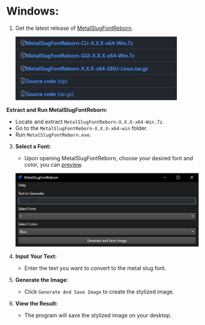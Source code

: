 # **Windows:**

1. Get the latest release of [MetalSlugFontReborn](https://github.com/VermeilChan/MetalSlugFontReborn/releases/latest).

   ![Download MetalSlugFontReborn](Markdown/Guide/Download-Program.png)

**Extract and Run MetalSlugFontReborn:**
   - Locate and extract `MetalSlugFontReborn-X.X.X-x64-Win.7z`.
   - Go to the `MetalSlugFontReborn-X.X.X-x64-win` folder.
   - Run `MetalSlugFontReborn.exe`.

3. **Select a Font:**
   - Upon opening MetalSlugFontReborn, choose your desired font and color, you can [preview](Documentation/EXAMPLE.md).

   ![MetalSlugFontReborn](Markdown/Guide/Windows/MetalSlugFontReborn.png)

4. **Input Your Text:**
   - Enter the text you want to convert to the metal slug font.

5. **Generate the Image:**
   - Click `Generate And Save Image` to create the stylized image.

6. **View the Result:**
   - The program will save the stylized image on your desktop.
